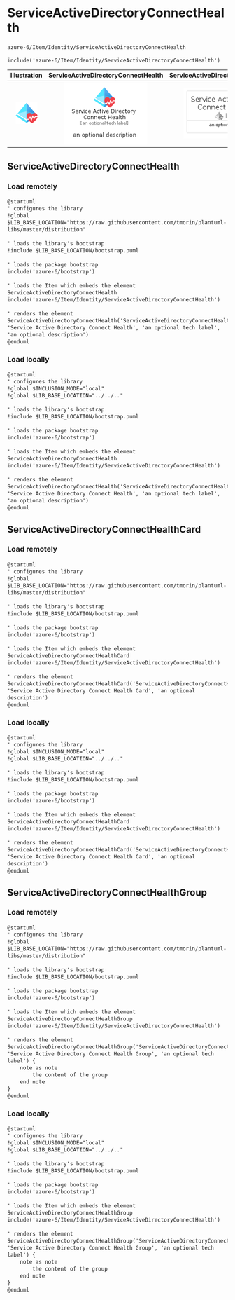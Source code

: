 # ServiceActiveDirectoryConnectHealth


```text
azure-6/Item/Identity/ServiceActiveDirectoryConnectHealth
```

```text
include('azure-6/Item/Identity/ServiceActiveDirectoryConnectHealth')
```



| Illustration | ServiceActiveDirectoryConnectHealth | ServiceActiveDirectoryConnectHealthCard | ServiceActiveDirectoryConnectHealthGroup |
| :---: | :---: | :---: | :---: |
| ![illustration for Illustration](../../../azure-6/Item/Identity/ServiceActiveDirectoryConnectHealth.png) | ![illustration for ServiceActiveDirectoryConnectHealth](../../../azure-6/Item/Identity/ServiceActiveDirectoryConnectHealth.Local.png) | ![illustration for ServiceActiveDirectoryConnectHealthCard](../../../azure-6/Item/Identity/ServiceActiveDirectoryConnectHealthCard.Local.png) | ![illustration for ServiceActiveDirectoryConnectHealthGroup](../../../azure-6/Item/Identity/ServiceActiveDirectoryConnectHealthGroup.Local.png) |




## ServiceActiveDirectoryConnectHealth

### Load remotely
```plantuml
@startuml
' configures the library
!global $LIB_BASE_LOCATION="https://raw.githubusercontent.com/tmorin/plantuml-libs/master/distribution"

' loads the library's bootstrap
!include $LIB_BASE_LOCATION/bootstrap.puml

' loads the package bootstrap
include('azure-6/bootstrap')

' loads the Item which embeds the element ServiceActiveDirectoryConnectHealth
include('azure-6/Item/Identity/ServiceActiveDirectoryConnectHealth')

' renders the element
ServiceActiveDirectoryConnectHealth('ServiceActiveDirectoryConnectHealth', 'Service Active Directory Connect Health', 'an optional tech label', 'an optional description')
@enduml
```

### Load locally
```plantuml
@startuml
' configures the library
!global $INCLUSION_MODE="local"
!global $LIB_BASE_LOCATION="../../.."

' loads the library's bootstrap
!include $LIB_BASE_LOCATION/bootstrap.puml

' loads the package bootstrap
include('azure-6/bootstrap')

' loads the Item which embeds the element ServiceActiveDirectoryConnectHealth
include('azure-6/Item/Identity/ServiceActiveDirectoryConnectHealth')

' renders the element
ServiceActiveDirectoryConnectHealth('ServiceActiveDirectoryConnectHealth', 'Service Active Directory Connect Health', 'an optional tech label', 'an optional description')
@enduml
```

## ServiceActiveDirectoryConnectHealthCard

### Load remotely
```plantuml
@startuml
' configures the library
!global $LIB_BASE_LOCATION="https://raw.githubusercontent.com/tmorin/plantuml-libs/master/distribution"

' loads the library's bootstrap
!include $LIB_BASE_LOCATION/bootstrap.puml

' loads the package bootstrap
include('azure-6/bootstrap')

' loads the Item which embeds the element ServiceActiveDirectoryConnectHealthCard
include('azure-6/Item/Identity/ServiceActiveDirectoryConnectHealth')

' renders the element
ServiceActiveDirectoryConnectHealthCard('ServiceActiveDirectoryConnectHealthCard', 'Service Active Directory Connect Health Card', 'an optional description')
@enduml
```

### Load locally
```plantuml
@startuml
' configures the library
!global $INCLUSION_MODE="local"
!global $LIB_BASE_LOCATION="../../.."

' loads the library's bootstrap
!include $LIB_BASE_LOCATION/bootstrap.puml

' loads the package bootstrap
include('azure-6/bootstrap')

' loads the Item which embeds the element ServiceActiveDirectoryConnectHealthCard
include('azure-6/Item/Identity/ServiceActiveDirectoryConnectHealth')

' renders the element
ServiceActiveDirectoryConnectHealthCard('ServiceActiveDirectoryConnectHealthCard', 'Service Active Directory Connect Health Card', 'an optional description')
@enduml
```

## ServiceActiveDirectoryConnectHealthGroup

### Load remotely
```plantuml
@startuml
' configures the library
!global $LIB_BASE_LOCATION="https://raw.githubusercontent.com/tmorin/plantuml-libs/master/distribution"

' loads the library's bootstrap
!include $LIB_BASE_LOCATION/bootstrap.puml

' loads the package bootstrap
include('azure-6/bootstrap')

' loads the Item which embeds the element ServiceActiveDirectoryConnectHealthGroup
include('azure-6/Item/Identity/ServiceActiveDirectoryConnectHealth')

' renders the element
ServiceActiveDirectoryConnectHealthGroup('ServiceActiveDirectoryConnectHealthGroup', 'Service Active Directory Connect Health Group', 'an optional tech label') {
    note as note
        the content of the group
    end note
}
@enduml
```

### Load locally
```plantuml
@startuml
' configures the library
!global $INCLUSION_MODE="local"
!global $LIB_BASE_LOCATION="../../.."

' loads the library's bootstrap
!include $LIB_BASE_LOCATION/bootstrap.puml

' loads the package bootstrap
include('azure-6/bootstrap')

' loads the Item which embeds the element ServiceActiveDirectoryConnectHealthGroup
include('azure-6/Item/Identity/ServiceActiveDirectoryConnectHealth')

' renders the element
ServiceActiveDirectoryConnectHealthGroup('ServiceActiveDirectoryConnectHealthGroup', 'Service Active Directory Connect Health Group', 'an optional tech label') {
    note as note
        the content of the group
    end note
}
@enduml
```

